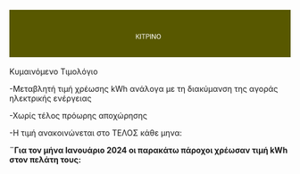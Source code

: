 ![kitrino](yellow.png)

Κυμαινόμενο Τιμολόγιο

-Μεταβλητή τιμή χρέωσης kWh ανάλογα με τη διακύμανση της αγοράς ηλεκτρικής ενέργειας

-Χωρίς τέλος πρόωρης αποχώρησης

-Η τιμή ανακοινώνεται στο ΤΕΛΟΣ κάθε μηνα:

**¨Για τον μήνα Ιανουάριο 2024 οι παρακάτω πάροχοι χρέωσαν τιμή kWh στον πελάτη τους:**